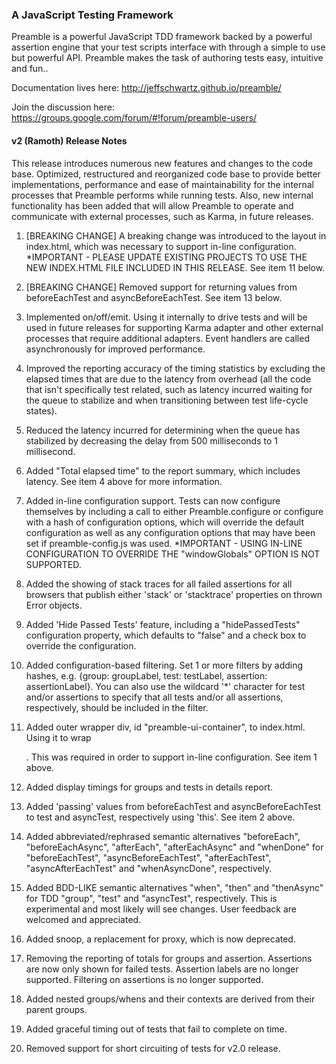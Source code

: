 ### A JavaScript Testing Framework ###

Preamble is a powerful JavaScript TDD framework backed by a powerful assertion engine that your test scripts interface with through a simple to use but powerful API. Preamble makes the task of authoring tests easy, intuitive and fun..

Documentation lives here: http://jeffschwartz.github.io/preamble/

Join the discussion here: https://groups.google.com/forum/#!forum/preamble-users/

#### v2 (Ramoth) Release Notes
This release introduces numerous new features and changes to the code base. 
Optimized, restructured and reorganized code base to provide better 
implementations, performance and ease of maintainability for the internal 
processes that Preamble performs while running tests. Also, new internal 
functionality has been added that will allow Preamble to operate and 
communicate with external processes, such as Karma, in future releases.

1) [BREAKING CHANGE] A breaking change was introduced to the layout in 
index.html, which was necessary to support in-line 
configuration. *IMPORTANT - PLEASE UPDATE EXISTING PROJECTS TO USE THE NEW 
INDEX.HTML FILE INCLUDED IN THIS RELEASE. See item 11 below.

2) [BREAKING CHANGE] Removed support for returning values from beforeEachTest 
and asyncBeforeEachTest. See item 13 below.

3) Implemented on/off/emit. Using it internally to drive tests and will be 
used in future releases for supporting Karma adapter and other external 
processes that require additional adapters. Event handlers are called 
asynchronously for improved performance.

4) Improved the reporting accuracy of the timing statistics by excluding the
elapsed times that are due to the latency from overhead (all the code that 
isn't specifically test related, such as latency incurred waiting for the 
queue to stabilize and when transitioning between test life-cycle states).

5) Reduced the latency incurred for determining when the queue has stabilized
by decreasing the delay from 500 milliseconds to 1 millisecond.

6) Added "Total elapsed time" to the report summary, which includes latency. 
See item 4 above for more information.

7) Added in-line configuration support. Tests can now configure themselves 
by including a call to either Preamble.configure or configure with a hash 
of configuration options, which will override the default configuration as 
well as any configuration options that may have been set if 
preamble-config.js was used. *IMPORTANT - USING IN-LINE CONFIGURATION TO 
OVERRIDE THE "windowGlobals" OPTION IS NOT SUPPORTED.

8) Added the showing of stack traces for all failed assertions for all 
browsers that publish either 'stack' or 'stacktrace' properties on thrown 
Error objects.

9) Added 'Hide Passed Tests' feature, including a "hidePassedTests" 
configuration property, which defaults to "false" and a check box to 
override the configuration.

10) Added configuration-based filtering. Set 1 or more filters by adding 
hashes, e.g. {group: groupLabel, test: testLabel, assertion: assertionLabel}. 
You can also use the wildcard '*' character for test and/or assertions to 
specify that all tests and/or all assertions, respectively, should be included 
in the filter.

11) Added outer wrapper div, id "preamble-ui-container", to index.html. Using
it to wrap <div id="ui-test-container" class="ui-test-container">. This was 
required in order to support in-line configuration. See item 1 above. 

12) Added display timings for groups and tests in details report.

13) Added 'passing' values from beforeEachTest and asyncBeforeEachTest to
test and asyncTest, respectively using 'this'. See item 2 above.

14) Added abbreviated/rephrased semantic alternatives "beforeEach", 
"beforeEachAsync", "afterEach", "afterEachAsync" and "whenDone" for 
"beforeEachTest", "asyncBeforeEachTest", "afterEachTest", "asyncAfterEachTest"
and "whenAsyncDone", respectively.

15) Added BDD-LIKE semantic alternatives "when", "then" and "thenAsync" for 
TDD "group", "test" and "asyncTest", respectively. This is experimental and most 
likely will see changes. User feedback are welcomed and appreciated.

16) Added snoop, a replacement for proxy, which is now deprecated.

17) Removing the reporting of totals for groups and assertion. Assertions 
are now only shown for failed tests. Assertion labels are no longer supported.
Filtering on assertions is no longer supported.

18) Added nested groups/whens and their contexts are derived from their parent
groups.

19) Added graceful timing out of tests that fail to complete on time.

20) Removed support for short circuiting of tests for v2.0 release.

